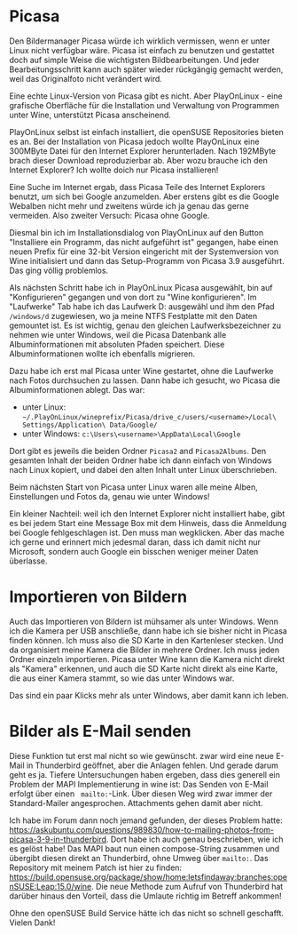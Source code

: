 # Picasa

Den Bildermanager Picasa würde ich wirklich vermissen, wenn er unter Linux nicht verfügbar wäre. Picasa ist einfach zu benutzen und gestattet doch auf simple Weise die wichtigsten Bildbearbeitungen. Und jeder Bearbeitungsschritt kann auch später wieder rückgängig gemacht werden, weil das Originalfoto nicht verändert wird.

Eine echte Linux-Version von Picasa gibt es nicht. Aber PlayOnLinux - eine grafische Oberfläche für die Installation und Verwaltung von Programmen unter Wine, unterstützt Picasa anscheinend.

PlayOnLinux selbst ist einfach installiert, die openSUSE Repositories bieten es an. Bei der Installation von Picasa jedoch wollte PlayOnLinux eine 300MByte Datei für den Internet Explorer herunterladen. Nach 192MByte brach dieser Download reproduzierbar ab. Aber wozu brauche ich den Internet Explorer? Ich wollte doich nur Picasa installieren!

Eine Suche im Internet ergab, dass Picasa Teile des Internet Explorers benutzt, um sich bei Google anzumelden. Aber erstens gibt es die Google Webalben nicht mehr und zweitens würde ich ja genau das gerne vermeiden. Also zweiter Versuch: Picasa ohne Google.

Diesmal bin ich im Installationsdialog von PlayOnLinux auf den Button "Installiere ein Programm, das nicht aufgeführt ist" gegangen, habe einen neuen Prefix für eine 32-bit Version eingericht mit der Systemversion von Wine initialisiert und dann das Setup-Programm von Picasa 3.9 ausgeführt. Das ging völlig problemlos.

Als nächsten Schritt habe ich in PlayOnLinux Picasa ausgewählt, bin auf "Konfigurieren" gegangen und von dort zu "Wine konfigurieren". Im "Laufwerke" Tab habe ich das Laufwerk D: ausgewähl und ihm den Pfad `/windows/d` zugewiesen, wo ja meine NTFS Festplatte mit den Daten gemountet ist. Es ist wichtig, genau den gleichen Laufwerksbezeichner zu nehmen wie unter Windows, weil die Picasa Datenbank alle Albuminformationen mit absoluten Pfaden speichert. Diese Albuminformationen wollte ich ebenfalls migrieren.

Dazu habe ich erst mal Picasa unter Wine gestartet, ohne die Laufwerke nach Fotos durchsuchen zu lassen. Dann habe ich gesucht, wo Picasa die Albuminformationen ablegt. Das war:

* unter Linux: `~/.PlayOnLinux/wineprefix/Picasa/drive_c/users/<username>/Local\ Settings/Application\ Data/Google/`
* unter Windows: `c:\Users\<username>\AppData\Local\Google`

Dort gibt es jeweils die beiden Ordner `Picasa2` and `Picasa2Albums`. Den gesamten Inhalt der beiden Ordner habe ich dann einfach von Windows nach Linux kopiert, und dabei den alten Inhalt unter Linux überschrieben.

Beim nächsten Start von Picasa unter Linux waren alle meine Alben, Einstellungen und Fotos da, genau wie unter Windows!

Ein kleiner Nachteil: weil ich den Internet Explorer nicht installiert habe, gibt es bei jedem Start eine Message Box mit dem Hinweis, dass die Anmeldung bei Google fehlgeschlagen ist. Den muss man wegklicken. Aber das mache ich gerne und erinnert mich jedesmal daran, dass ich damit nicht nur Microsoft, sondern auch Google ein bisschen weniger meiner Daten überlasse.

# Importieren von Bildern

Auch das Importieren von Bildern ist mühsamer als unter Windows. Wenn ich die Kamera per USB anschließe, dann habe ich sie bisher nicht in Picasa finden können. Ich muss also die SD Karte in den Kartenleser stecken. Und da organisiert meine Kamera die Bilder in mehrere Ordner. Ich muss jeden Ordner einzeln importieren. Picasa unter Wine kann die Kamera nicht direkt als "Kamera" erkennen, und auch die SD Karte nicht direkt als eine Karte, die aus einer Kamera stammt, so wie das unter Windows war.

Das sind ein paar Klicks mehr als unter Windows, aber damit kann ich leben.

# Bilder als E-Mail senden

Diese Funktion tut erst mal nicht so wie gewünscht. zwar wird eine neue E-Mail in Thunderbird geöffnet, aber die Anlagen fehlen. Und gerade darum geht es ja. Tiefere Untersuchungen haben ergeben, dass dies generell ein Problem der MAPI Implementierung in wine ist: Das Senden von E-Mail erfolgt über einen ` mailto:`-Link. Über diesen Weg wird zwar immer der Standard-Mailer angesprochen. Attachments gehen damit aber nicht.

Ich habe im Forum dann noch jemand gefunden, der dieses Problem hatte: https://askubuntu.com/questions/989830/how-to-mailing-photos-from-picasa-3-9-in-thunderbird. Dort habe ich auch genau beschrieben, wie ich es gelöst habe! Das MAPI baut nun einen compose-String zusammen und übergibt diesen direkt an Thunderbird, ohne Umweg über `mailto:`. Das Repository mit meinem Patch ist hier zu finden: https://build.opensuse.org/package/show/home:letsfindaway:branches:openSUSE:Leap:15.0/wine. Die neue Methode zum Aufruf von Thunderbird hat darüber hinaus den Vorteil, dass die Umlaute richtig im Betreff ankommen!

Ohne den openSUSE Build Service hätte ich das nicht so schnell geschafft. Vielen Dank!
